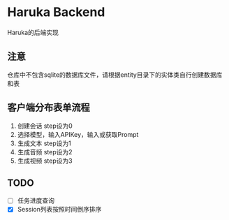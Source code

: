 # Haruka Backend
Haruka的后端实现

## 注意
仓库中不包含sqlite的数据库文件，请根据entity目录下的实体类自行创建数据库和表

## 客户端分布表单流程
1. 创建会话 step设为0
2. 选择模型，输入APIKey，输入或获取Prompt
3. 生成文本 step设为1
4. 生成音频 step设为2
5. 生成视频 step设为3

## TODO
- [ ] 任务进度查询
- [x] Session列表按照时间倒序排序